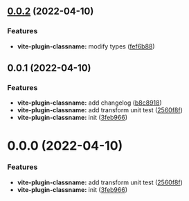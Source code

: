 ## [0.0.2](https://github.com/Spencer17x/arca/compare/vite-plugin-classname@0.0.1...vite-plugin-classname@0.0.2) (2022-04-10)


### Features

* **vite-plugin-classname:** modify types ([fef6b88](https://github.com/Spencer17x/arca/commit/fef6b88de0b3efd823ce5e4c7761b30d6e8a0de7))



## 0.0.1 (2022-04-10)


### Features

* **vite-plugin-classname:** add changelog ([b8c8918](https://github.com/Spencer17x/arca/commit/b8c89181f869e09da5982f2a33834dae6425bddb))
* **vite-plugin-classname:** add transform unit test ([2560f8f](https://github.com/Spencer17x/arca/commit/2560f8f7239a7c4db9b50ad06c7ed6f8724e2af0))
* **vite-plugin-classname:** init ([3feb966](https://github.com/Spencer17x/arca/commit/3feb966765f378b4023accd50d3f3b1d48e0cbc4))



# 0.0.0 (2022-04-10)


### Features

* **vite-plugin-classname:** add transform unit test ([2560f8f](https://github.com/Spencer17x/arca/commit/2560f8f7239a7c4db9b50ad06c7ed6f8724e2af0))
* **vite-plugin-classname:** init ([3feb966](https://github.com/Spencer17x/arca/commit/3feb966765f378b4023accd50d3f3b1d48e0cbc4))



